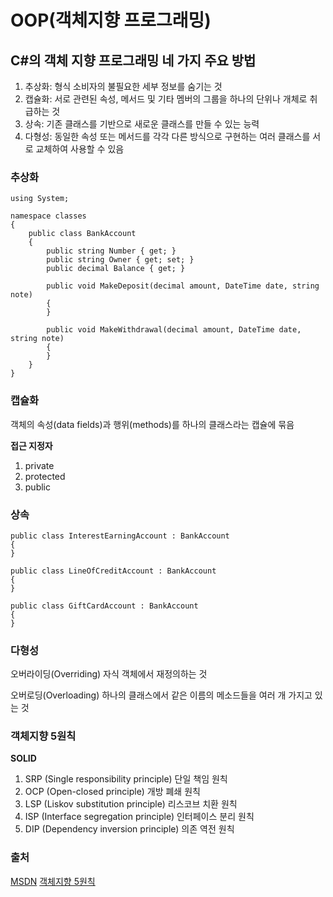 # OOP(객체지향 프로그래밍)

## C#의 객체 지향 프로그래밍 네 가지 주요 방법
1. 추상화: 형식 소비자의 불필요한 세부 정보를 숨기는 것
2. 캡슐화: 서로 관련된 속성, 메서드 및 기타 멤버의 그룹을 하나의 단위나 개체로 취급하는 것
3. 상속: 기존 클래스를 기반으로 새로운 클래스를 만들 수 있는 능력
4. 다형성: 동일한 속성 또는 메서드를 각각 다른 방식으로 구현하는 여러 클래스를 서로 교체하여 사용할 수 있음

### 추상화

    using System;

    namespace classes
    {
        public class BankAccount
        {
            public string Number { get; }
            public string Owner { get; set; }
            public decimal Balance { get; }

            public void MakeDeposit(decimal amount, DateTime date, string note)
            {
            }

            public void MakeWithdrawal(decimal amount, DateTime date, string note)
            {
            }
        }
    }

### 캡슐화

객체의 속성(data fields)과 행위(methods)를 하나의 클래스라는 캡슐에 묶음

**접근 지정자**
1. private
2. protected
3. public

### 상속

    public class InterestEarningAccount : BankAccount
    {
    }

    public class LineOfCreditAccount : BankAccount
    {
    }

    public class GiftCardAccount : BankAccount
    {
    }

### 다형성

오버라이딩(Overriding)
자식 객체에서 재정의하는 것

오버로딩(Overloading)
하나의 클래스에서 같은 이름의 메소드들을 여러 개 가지고 있는 것

### 객체지향 5원칙

**SOLID**

1. SRP (Single responsibility principle) 단일 책임 원칙
2. OCP (Open-closed principle) 개방 폐쇄 원칙
3. LSP (Liskov substitution principle) 리스코브 치환 원칙
4. ISP (Interface segregation principle) 인터페이스 분리 원칙
5. DIP (Dependency inversion principle) 의존 역전 원칙

### 출처

[MSDN](https://docs.microsoft.com/ko-kr/dotnet/csharp/tutorials/intro-to-csharp/object-oriented-programming)
[객체지향 5원칙](https://okayoon.tistory.com/entry/객체지향프로그래밍이란-3요소-5원칙-그리고-추상화)
